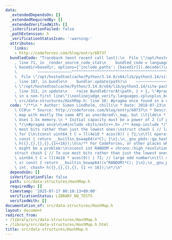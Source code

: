 ```yaml
---
data:
  _extendedDependsOn: []
  _extendedRequiredBy: []
  _extendedVerifiedWith: []
  _isVerificationFailed: false
  _pathExtension: h
  _verificationStatusIcon: ':warning:'
  attributes:
    links:
    - http://codeforces.com/blog/entry/60737
  bundledCode: "Traceback (most recent call last):\n  File \"/opt/hostedtoolcache/Python/3.14.0/x64/lib/python3.14/site-packages/onlinejudge_verify/documentation/build.py\"\
    , line 71, in _render_source_code_stat\n    bundled_code = language.bundle(stat.path,\
    \ basedir=basedir, options={'include_paths': [basedir]}).decode()\n          \
    \         ~~~~~~~~~~~~~~~^^^^^^^^^^^^^^^^^^^^^^^^^^^^^^^^^^^^^^^^^^^^^^^^^^^^^^^^^^^^^^^^^^\n\
    \  File \"/opt/hostedtoolcache/Python/3.14.0/x64/lib/python3.14/site-packages/onlinejudge_verify/languages/cplusplus.py\"\
    , line 187, in bundle\n    bundler.update(path)\n    ~~~~~~~~~~~~~~^^^^^^\n  File\
    \ \"/opt/hostedtoolcache/Python/3.14.0/x64/lib/python3.14/site-packages/onlinejudge_verify/languages/cplusplus_bundle.py\"\
    , line 312, in update\n    raise BundleErrorAt(path, i + 1, \"#pragma once found\
    \ in a non-first line\")\nonlinejudge_verify.languages.cplusplus_bundle.BundleErrorAt:\
    \ src/data-structures/HashMap.h: line 10: #pragma once found in a non-first line\n"
  code: "/**\n * Author: Simon Lindholm, chilli\n * Date: 2018-07-23\n * License:\
    \ CC0\n * Source: http://codeforces.com/blog/entry/60737\n * Description: Hash\
    \ map with mostly the same API as unordered\\_map, but \\tilde\n * 3x faster.\
    \ Uses 1.5x memory.\n * Initial capacity must be a power of 2 (if provided).\n\
    \ */\n#pragma once\n\n#include <bits/extc++.h> /** keep-include */\n// To use\
    \ most bits rather than just the lowest ones:\nstruct chash { // large odd number\
    \ for C\n\tconst uint64_t C = ll(4e18 * acos(0)) | 71;\n\tll operator()(ll x)\
    \ const { return __builtin_bswap64(x*C); }\n};\n__gnu_pbds::gp_hash_table<ll,int,chash>\
    \ h({},{},{},{},{1<<16});\n\n/** For CodeForces, or other places where hacking\
    \ might be a problem:\n\nconst int RANDOM = chrono::high_resolution_clock::now().time_since_epoch().count();\n\
    struct chash { // To use most bits rather than just the lowest ones:\n\tconst\
    \ uint64_t C = ll(4e18 * acos(0)) | 71; // large odd number\n\tll operator()(ll\
    \ x) const { return __builtin_bswap64((x^RANDOM)*C); }\n};\n__gnu_pbds::gp_hash_table<ll,\
    \ int, chash> h({},{},{},{}, {1 << 16});\n*/\n"
  dependsOn: []
  isVerificationFile: false
  path: src/data-structures/HashMap.h
  requiredBy: []
  timestamp: '2025-07-17 00:10:13+09:00'
  verificationStatus: LIBRARY_NO_TESTS
  verifiedWith: []
documentation_of: src/data-structures/HashMap.h
layout: document
redirect_from:
- /library/src/data-structures/HashMap.h
- /library/src/data-structures/HashMap.h.html
title: src/data-structures/HashMap.h
---
```

